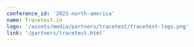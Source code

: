 ```yaml
---
conference_id: '2023-north-america'
name: Tracetest.io
logo: '/assets/media/partners/tracetest/tracetest-logo.png'
link: '/partners/tracetest.html'
---
```

